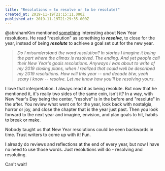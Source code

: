 ```yaml
---
title: "Resolutions = to resolve or to be resolute?"
created_at: 2019-11-19T21:15:11.000Z
published_at: 2019-11-19T21:29:35.000Z
---
```

@abrahamKim mentioned [something](https://200wordsaday.com/words/2019-resolutions-313165dd2af2c1cf36) interesting about New Year resolutions. He read "resolution" as something to _**resolve**_, to close for the year, instead of being _**resolute**_ to achieve a goal set out for the new year.

  

> _Do I misunderstand the word resolution? In stories I imagine it being the part where the climax is resolved. The ending. And yet people call their New Year's goals resolutions. Anyways I was about to write of my 2019 closing plans, when I realized that could well be described my 2019 resolutions. How will this year -- and decade btw, yeah scary i know -- resolve. Let me know how you'll be resolving yours._

  

I love that interpretation. I always read it as being resolute. But now that he mentioned it, it's really two sides of the same coin, isn't it? In a way, with New Year's Day being the center, "resolve" is in the before and "resolute" in the after. You review what went on for the year, look back with nostalgia, horror or joy, and close the chapter that is the year just past. Then you look forward to the next year and imagine, envision, and plan goals to hit, habits to break or make.

  

Nobody taught us that New Year resolutions could be seen backwards in time. Trust writers to come up with it! Fun. 

  

I already do reviews and reflections at the end of every year, but now I have no need to use those words. Just resolutions will do - resolving and resoluting. 

  

Can't wait!
